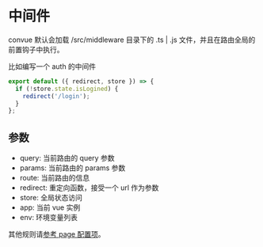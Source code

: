 # 中间件

convue 默认会加载 /src/middleware 目录下的 .ts | .js 文件，并且在路由全局的前置钩子中执行。

比如编写一个 auth 的中间件

```js
export default ({ redirect, store }) => {
  if (!store.state.isLogined) {
    redirect('/login');
  }
};
```

## 参数

- query: 当前路由的 query 参数
- params: 当前路由的 params 参数
- route: 当前路由的信息
- redirect: 重定向函数，接受一个 url 作为参数
- store: 全局状态访问
- app: 当前 vue 实例
- env: 环境变量列表

其他规则请[参考 page 配置项](/config/page)。
